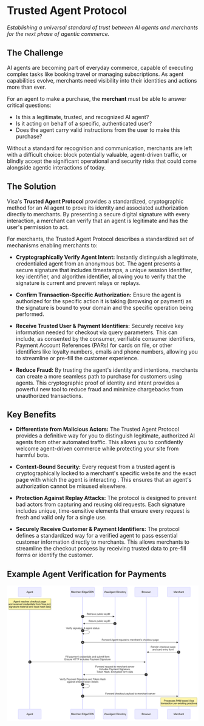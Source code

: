 # Trusted Agent Protocol

*Establishing a universal standard of trust between AI agents and merchants for the next phase of agentic commerce.*


## The Challenge

AI agents are becoming part of everyday commerce, capable of executing complex tasks like booking travel or managing subscriptions. As agent capabilities evolve, merchants need visibility into their identities and actions more than ever.

For an agent to make a purchase, the **merchant** must be able to answer critical questions:

-  Is this a legitimate, trusted, and recognized AI agent?
-  Is it acting on behalf of a specific, authenticated user?
-  Does the agent carry valid instructions from the user to make this purchase?

Without a standard for recognition and communication, merchants are left with a difficult choice: block potentially valuable, agent-driven traffic, or blindly accept the significant operational and security risks that could come alongside agentic interactions of today.

## The Solution

Visa's **Trusted Agent Protocol** provides a standardized, cryptographic method for an AI agent to prove its identity and associated authorization directly to merchants. By presenting a secure digital signature with every interaction, a merchant can verify that an agent is legitimate and has the user's permission to act.

For merchants, the Trusted Agent Protocol describes a standardized set of mechanisms enabling merchants to:

- **Cryptographically Verify Agent Intent:** Instantly distinguish a legitimate, credentialed agent from an anonymous bot. The agent presents a secure signature that includes timestamps, a unique session identifier, key identifier, and algorithm identifier, allowing you to verify that the signature is current and prevent relays or replays. 

- **Confirm Transaction-Specific Authorization:** Ensure the agent is authorized for the specific action it is taking  (browsing or payment) as the signature is bound to your domain and the specific operation being performed.

- **Receive Trusted User & Payment Identifiers:** Securely receive key information needed for checkout via query parameters. This can include, as consented by the consumer, verifiable consumer identifiers, Payment Account References (PARs) for cards on file, or other identifiers like loyalty numbers, emails and phone numbers, allowing you to streamline or pre-fill the customer experience.

- **Reduce Fraud:** By trusting the agent's identity and intentions, merchants can create a more seamless path to purchase for customers using agents. This cryptographic proof of identity and intent provides a powerful new tool to reduce fraud and minimize chargebacks from unauthorized transactions.

## Key Benefits

- **Differentiate from Malicious Actors:** The Trusted Agent Protocol provides a definitive way for you to distinguish legitimate, authorized AI agents from other automated traffic. This allows you to confidently welcome agent-driven commerce while protecting your site from harmful bots.

- **Context-Bound Security:** Every request from a trusted agent is cryptographically locked to a merchant's specific website and the exact page with which the agent is interacting . This ensures that an agent's authorization cannot be misused elsewhere.

- **Protection Against Replay Attacks:** The protocol is designed to prevent bad actors from capturing and reusing old requests. Each signature includes unique, time-sensitive elements that ensure every request is fresh and valid only for a single use.

- **Securely Receive Customer & Payment Identifiers:** The protocol defines a standardized way for a verified agent to pass essential customer information directly to merchants. This allows merchants to streamline the checkout process by receiving trusted data to pre-fill forms or identify the customer.

## Example Agent Verification for Payments
![](./assets/trusted-agent-protocol-flow.png)